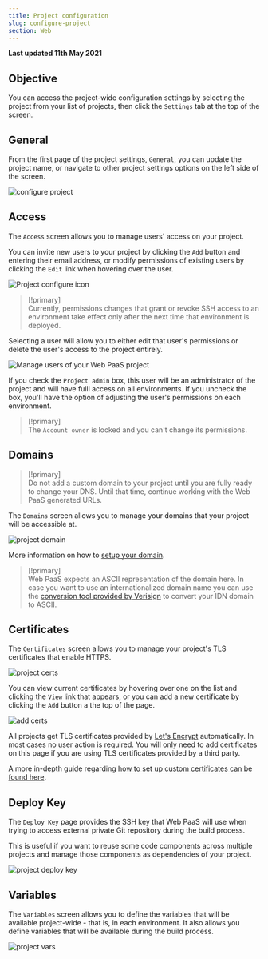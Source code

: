 ```yaml
---
title: Project configuration
slug: configure-project
section: Web
---
```


**Last updated 11th May 2021**


## Objective  

You can access the project-wide configuration settings by selecting the project from your list of projects, then click the `Settings` tab at the top of the screen.

## General

From the first page of the project settings, `General`, you can update the project name, or navigate to other project settings options on the left side of the screen.

![configure project](images/settings-basics.png "0.7")

## Access

The `Access` screen allows you to manage users' access on your project.

You can invite new users to your project by clicking the `Add` button and entering their email address, or modify permissions of existing users by clicking the `Edit` link when hovering over the user.

![Project configure icon](images/settings-project-access.png "0.7")

> [!primary]  
> Currently, permissions changes that grant or revoke SSH access to an environment take effect only after the next time that environment is deployed.
> 

Selecting a user will allow you to either edit that user's permissions or delete the user's access to the project entirely.

![Manage users of your Web PaaS project](images/edit-user.png "0.7")

If you check the `Project admin` box, this user will be an administrator of the project and will have fulll access on all environments. If you uncheck the box, you'll have the option of adjusting the user's permissions on each environment.

> [!primary]  
> The `Account owner` is locked and you can't change its permissions.
> 

## Domains

> [!primary]  
>  Do not add a custom domain to your project until you are fully ready to change your DNS. Until that time, continue working with the Web PaaS generated URLs.
> 

The `Domains` screen allows you to manage your domains that your project will be accessible at.

![project domain](images/settings-domains.png "0.7")

More information on how to [setup your domain](../../domains-steps).

> [!primary]  
> Web PaaS expects an ASCII representation of the domain here. In case you want to use an internationalized domain name you can use the [conversion tool provided by Verisign](https://www.verisign.com/en_US/channel-resources/domain-registry-products/idn/idn-conversion-tool/index.xhtml) to convert your IDN domain to ASCII.
> 

## Certificates

The `Certificates` screen allows you to manage your project's TLS certificates that enable HTTPS.

![project certs](images/settings-certificates.png "0.7")

You can view current certificates by hovering over one on the list and clicking the `View` link that appears, or you can add a new certificate by clicking the `Add` button a the top of the page.

![add certs](images/add-cert.png "0.7")

All projects get TLS certificates provided by [Let's Encrypt](../../configuration-routes/https#lets-encrypt) automatically. In most cases no user action is required. You will only need to add certificates on this page if you are using TLS certificates provided by a third party.

A more in-depth guide regarding [how to set up custom certificates can be found here](../../domains-steps/tls).

## Deploy Key

The `Deploy Key` page provides the SSH key that Web PaaS will use when trying to access external private Git repository during the build process.

This is useful if you want to reuse some code components across multiple projects and manage those components as dependencies of your project.

![project deploy key](images/settings-deploy-key.png "0.7")

## Variables

The `Variables` screen allows you to define the variables that will be available project-wide - that is, in each environment. It also allows you define variables that will be available during the build process.

![project vars](images/settings-variables-project.png "0.7")
